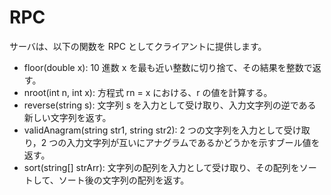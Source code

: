 # RPC

サーバは、以下の関数を RPC としてクライアントに提供します。

- floor(double x): 10 進数 x を最も近い整数に切り捨て、その結果を整数で返す。
- nroot(int n, int x): 方程式 rn = x における、r の値を計算する。
- reverse(string s): 文字列 s を入力として受け取り、入力文字列の逆である新しい文字列を返す。
- validAnagram(string str1, string str2): 2 つの文字列を入力として受け取り，2 つの入力文字列が互いにアナグラムであるかどうかを示すブール値を返す。
- sort(string[] strArr): 文字列の配列を入力として受け取り、その配列をソートして、ソート後の文字列の配列を返す。
